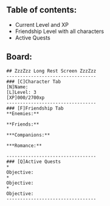 ## Table of contents:

- Current Level and XP
- Friendship Level with all characters
- Active Quests

## Board:

```
## ZzzZzz Long Rest Screen ZzzZzz
---------------------------------
### [C]Character Tab
[N]Name: 
[L]Level: 3
[XP]000/2700xp
---------------------------------
### [F]Friendship Tab
**Enemies:**

**Friends:**

***Companions:**

***Romance:**

---------------------------------
### [Q]Active Quests
* 
Objective:
* 
Objective:
* 
Objective:
---------------------------------
```

